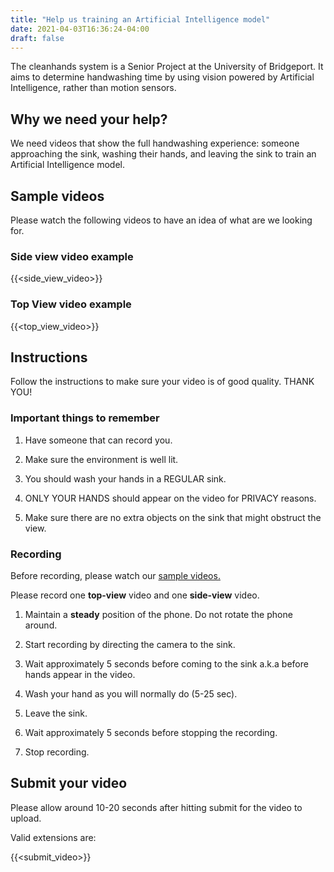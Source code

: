 ```yaml
---
title: "Help us training an Artificial Intelligence model"
date: 2021-04-03T16:36:24-04:00
draft: false
---
```


The cleanhands system is a Senior Project at the University of Bridgeport. It aims
to determine handwashing time by using vision powered by Artificial Intelligence, rather than motion sensors.

## Why we need your help?

We need videos that show the full handwashing experience: someone approaching the sink, washing their hands, and leaving the sink to train an Artificial Intelligence model.

## Sample videos

Please watch the following videos to have an idea of what are we looking for.

### Side view video example

{{<side_view_video>}}

### Top View video example

{{<top_view_video>}}

## Instructions

Follow the instructions to make sure your video is of good quality. THANK YOU!

### Important things to remember

1. Have someone that can record you.

2. Make sure the environment is well lit.

3. You should wash your hands in a REGULAR sink.

4. ONLY YOUR HANDS  should appear on the video for PRIVACY reasons.

5. Make sure there are no extra objects on the sink that might obstruct the view.

### Recording

Before recording, please watch our [sample videos.](#sample-videos)

Please record one **top-view** video and one **side-view** video.

1. Maintain a **steady** position of the phone. Do not rotate the phone around.

2. Start recording by directing the camera to the sink.

3. Wait approximately 5 seconds before coming to the sink a.k.a before hands appear in the video.

4. Wash your hand as you will normally do (5-25 sec).

5. Leave the sink.

6. Wait approximately 5 seconds before stopping the recording.

7. Stop recording.

## Submit your video

Please allow around 10-20 seconds after hitting submit for the video to upload.

Valid extensions are:

{{<submit_video>}}
